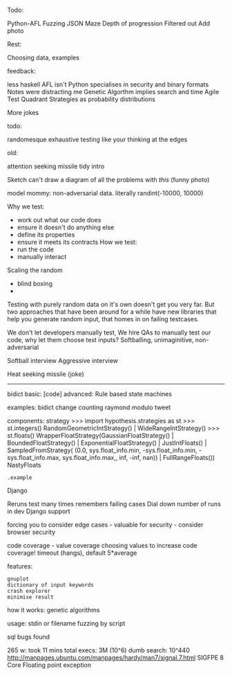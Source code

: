 Todo:

Python-AFL
Fuzzing JSON
Maze
    Depth of progression
    Filtered out
Add photo

Rest:

Choosing data, examples

feedback:

less haskell
AFL
    isn't Python
    specialises in security and binary formats
Notes were distracting me
Genetic Algorthm implies search and time
Agile Test Quadrant
Strategies as probability distributions

More jokes


todo:

randomesque
exhaustive
testing like your
thinking at the edges



old:

attention seeking missile
tidy intro

Sketch
can't draw a diagram of all the problems with *this* (funny photo)

model mommy: non-adversarial data. literally randint(-10000, 10000)


Why we test:
- work out what our code does
- ensure it doesn't do anything else
- define its properties
- ensure it meets its contracts
How we test:
- run the code
- manually interact



Scaling the random

- blind boxing
-

Testing with purely random data on it's own doesn't get you very far. But
two approaches that have been around for a while have new libraries that
help you generate random input, that homes in on failing testcases.


We don't let developers manually test, We hire QAs to manually test our code, why let them choose test inputs?
Softballing, unimaginitive, non-adversarial


Softball interview
Aggressive interview


Heat seeking missile (joke)



---

bidict
    basic:
        [code]
    advanced:
        Rule based state machines

examples:
    bidict
    change counting
    raymond modulo tweet


components:
    strategy
        >>> import hypothesis.strategies as st
        >>> st.integers()
        RandomGeometricIntStrategy() | WideRangeIntStrategy()
        >>> st.floats()
        WrapperFloatStrategy(GaussianFloatStrategy() | BoundedFloatStrategy() | ExponentialFloatStrategy() | JustIntFloats() | SampledFromStrategy(
        (0.0, sys.float_info.min, -sys.float_info.min, -sys.float_info.max,
        sys.float_info.max,, inf, -inf, nan)) | FullRangeFloats())
        NastyFloats

    .example



Django

Reruns test many times
remembers failing cases
Dial down number of runs in dev
Django support


forcing you to consider edge cases
    - valuable for security
    - consider browser security



code coverage - value coverage
choosing values to increase code coverage!
timeout (hangs), default 5*average

features:

    gnuplot
    dictionary of input keywords
    crash explorer
    minimise result

how it works:
    genetic algorithms

usage:
    stdin or filename
    fuzzing by script

sql bugs found

265 w:
    took 11 mins
    total execs: 3M (10^6)
    dumb search: 10^440
    http://manpages.ubuntu.com/manpages/hardy/man7/signal.7.html
    SIGFPE        8       Core    Floating point exception
